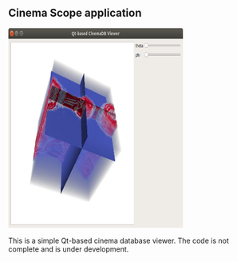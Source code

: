 ## Cinema Scope application

<img src="cinema_viewer.png" width="350" height="400" allign="center">

This is a simple Qt-based cinema database viewer. The code is not complete and is under development. 

